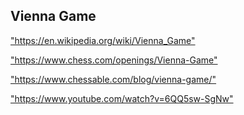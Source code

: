 <h2>Vienna Game</h2>
<p><a href="https://en.wikipedia.org/wiki/Vienna_Game">"https://en.wikipedia.org/wiki/Vienna_Game"</a></p>

<p><a href="https://www.chess.com/openings/Vienna-Game">"https://www.chess.com/openings/Vienna-Game"</a></p>

<p><a href="https://www.chessable.com/blog/vienna-game/">"https://www.chessable.com/blog/vienna-game/"</a></p>

<p><a href="https://www.youtube.com/watch?v=6QQ5sw-SgNw">"https://www.youtube.com/watch?v=6QQ5sw-SgNw"</a></p>

